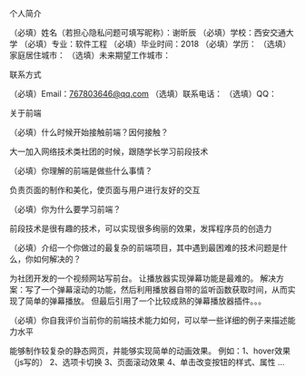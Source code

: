 个人简介

（必填）姓名（若担心隐私问题可填写昵称）：谢昕辰 （必填）学校：西安交通大学 （必填）专业：软件工程 （必填）毕业时间：2018 （必填）学历： （选填）家庭居住城市： （选填）未来期望工作城市：

联系方式

（必填）Email：767803646@qq.com （选填）联系电话： （选填）QQ：

关于前端

（必填）什么时候开始接触前端？因何接触？

  大一加入网络技术类社团的时候，跟随学长学习前段技术 
  
（必填）你理解的前端是做些什么事情？ 

  负责页面的制作和美化，使页面与用户进行友好的交互 
  
（必填）你为什么要学习前端？ 

  前段技术是很有趣的技术，可以实现很多绚丽的效果，发挥程序员的创造力 
  
（必填）介绍一个你做过的最复杂的前端项目，其中遇到最困难的技术问题是什么，你如何解决的？

  为社团开发的一个视频网站写前台。 让播放器实现弹幕功能是最难的。 解决方案：写了一个弹幕滚动的功能，然后利用播放器自带的监听函数获取时间，从而实现了简单的弹幕播放。 但最后引用了一个比较成熟的弹幕播放器插件。。。
  
（必填）你自我评价当前你的前端技术能力如何，可以举一些详细的例子来描述能力水平 

  能够制作较复杂的静态网页，并能够实现简单的动画效果。 
  例如：1、hover效果（js写的） 
        2、选项卡切换
        3、页面滚动效果
        4、单击改变按钮的样式、属性 ...
